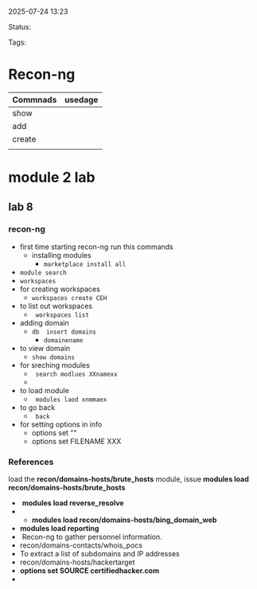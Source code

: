 2025-07-24 13:23

Status:

Tags:

# Recon-ng

| Commnads | usedage |
| -------- | ------- |
| show     |         |
| add      |         |
| create   |         |
|          |         |

# module 2 lab 
## lab 8
###  recon-ng

- first time  starting recon-ng run this commands 
	-  installing modules 
		- ``marketplace install all``
- `` module search `` 
- ``workspaces``
- for creating workspaces 
	- ``workspaces create CEH``
- to list out workspaces 
	- `` workspaces list``
- adding domain 
	- ``db  insert domains ``
		- ``domainename``
- to view domain 
	- ``show domains ``
- for sreching modules 
	- `` search modlues XXnamexx``
	- 
- to load module
	- `` modules laod xnmmaex``
- to go back 
	- `` back``
- for setting options in info 
	- options set ""
	- options set FILENAME XXX


### References
load the **recon/domains-hosts/brute_hosts** module, issue **modules load recon/domains-hosts/brute_hosts**

-  **modules load reverse_resolve**
- - **modules load recon/domains-hosts/bing_domain_web**
- **modules load reporting**
-  Recon-ng to gather personnel information.
- recon/domains-contacts/whois_pocs
- To extract a list of subdomains and IP addresses
- recon/domains-hosts/hackertarget
- **options set SOURCE certifiedhacker.com**
- 
